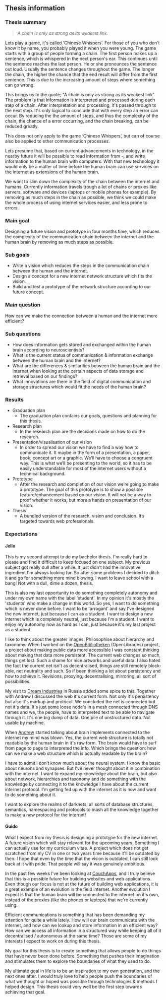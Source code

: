 ## Thesis information

### Thesis summary
> _A chain is only as strong as its weakest link._

Lets play a game, it's called ‘Chinese Whispers’. For those of you who don't know it by name, you probably played it when you were young. The game starts with a group of people forming a chain. The first person makes up a sentence, which is whispered in the next person's ear. This continues until the sentence reaches the last person. He or she pronounces the sentence out loud. Usually the sentence changes throughout the game. The longer the chain, the higher the chance that the end result will differ from the first sentence. This is due to the increasing amount of steps where something can go wrong. 

This brings us to the quote; "A chain is only as strong as its weakest link" The problem is that information is interpreted and processed during each step of a chain. After interpretation and processing, it's passed through to the next step. It's only logical to conclude that with every step an error can occur. By reducing the the amount of steps, and thus the complexity of the chain, the chance of a error occurring, and the chain breaking, can be reduced greatly.

This does not only apply to the game ‘Chinese Whispers’, but can of course also be applied to other communication processes.

Lets presume that, based on current advancements in technology, in the nearby future it will be possible to read information from -, and write information to the human brain with computers. With that new technology it would only be a matter of time before the human brain can use services on the internet as extensions of the human brain. 

We want to slim down the complexity of the chain between the internet and humans. Currently information travels trough a lot of chains or proxies like servers, software and devices (laptops or mobile phones for example). By removing as much steps in the chain as possible, we think we could make the whole process of using internet services easier, and less prone to errors.

### Main goal
Designing a future vision and prototype in four months time, which reduces the complexity of the communication chain between the internet and the human brain by removing as much steps as possible.

### Sub goals
* Write a vision which reduces the steps in the communication chain between the human and the internet.
* Design a concept for a new internet network structure which fits the vision.
* Build and test a prototype of the network structure according to our future concept.

### Main question
How can we make the connection between a human and the internet more efficient?

### Sub questions
* How does information gets stored and exchanged within the human brain according to neuroscientists?
* What is the current status of communication & information exchange between the human brain and the internet?
* What are the differences & similarities between the human brain and the internet when looking at the certain aspects of data storage and retrieval based on our findings?
* What innovations are there in the field of digital communication and storage structures which would fit the needs of the human brain?

### Results
* Graduation plan
	* The graduation plan contains our goals, questions and planning for this thesis. 
* Research plan
	* In the research plan are the decisions made on how to do the research.
* Presentation/visualisation of our vision
	* In order to spread our vision we have to find a way how to communicate it. It maybe in the form of a presentation, a paper, book, concept art or a graphic. We’ll have to choose a congruent way. This is what we’ll be presenting to the world, so it has to be easily understandable for most of the internet users without a technical background.
* Prototype
	* After the research and completion of our vision we’re going to make a prototype. The goal of this prototype is to show a possible feature/enhancement based on our vision. It will not be a way to proof whether it works, but more a hands on presentation of our vision.
* Thesis 
	* A bundled version of the research, vision and conclusion. It’s targeted towards web professionals.

### Expectations
#### Jelle
This is my second attempt to do my bachelor thesis. I'm really hard to please and find it difficult to keep focused on one subject. My previous subject got really dull after a while. It just didn't had the innovative ingredient I'm always looking for. So after some problems I decided to ditch it and go for something more mind blowing. I want to leave school with a bang! Not with a dull, dime a dozen, thesis.

This is also my last opportunity to do something completely autonomy and under my own name with the label 'student'. In my opinion it's mostly the 'students' who make a change in this world. So yes, I want to do something which is never done before. I want to be 'arrogant' and say I've designed the new internet, just because I can as a student. I want to design a new internet which is completely neutral, just because I'm a student. I want to enjoy my autonomy now as hard as I can, just because it's my last project as a student.

I like to think about the greater images. Philosophise about hierarchy and taxonomy. When I worked on the [OpenBibliotheken](http://openbibliotheken.nl/) (OpenLibraries) project, a project about making public data more accessible I was constant thinking about making that data more persistent. The current web changes so much, things get lost. Such a shame for nice artworks and useful data. I also hated the fact the current net isn't as decentralised, things are still remotely block-able, net neutrality and such. So if been thinking a lot about persistency and how to achieve it. Revisions, proxying, decentralising, mirroring, all sort of possibilities. 

My visit to [Dream Industries](http://dreamindustries.ru/) in Russia added some spice to this. Together with Andrew I discussed the web it's current form. Not only it's persistency but also it's markup and protocol. We concluded the net is connected but not it's data. It's just some loose node's in a mesh connected through DNS names and we, the people, have to interpreted text to be able to navigate through it. It's one big dump of data. One pile of unstructured data. Not usable by machine.

When [Andrew](http://wiki.cenkes.org/Cenkes/AndrewPantyukhin) started talking about brain implements connected to the internet my mind was blown. Yes, the current web structure is totally not readable by the human brain in it's raw form. The brain would have to surf from page to page to interpreted the info. Which brings the question: how can we make a web structure which is actually readable by the brain?

I have to admit I don’t know much about the neural system. I know the basic about neurons and synapses. But I've never thought about it in combination with the internet. I want to expand my knowledge about the brain, but also about network, hierarchies and taxonomy and do something with the knowledge by connecting it to the knowledge I have about the current internet protocol. I'm getting fed up with the internet as it is now and want to do something about it.

I want to explore the realms of darknets, all sorts of database structures, semantics, namespacing and protocols to mash all the knowledge together to make a new protocol for the internet!

#### Guido
What I expect from my thesis is designing a prototype for the new internet. A future vision which will stay relevant for the upcoming years. Something I can actually use for my curriculum vitae. A project which does not get scratched from my CV in one or two years time because it'll be outdated by then. I hope that even by the time that the vision is outdated, I can still look back at it with pride. That people will say it was genuinely ambitious.

In the past few weeks I've been looking at [CouchApps](http://www.quirkey.com/blog/2009/09/15/sammy-js-couchdb-and-the-new-web-architecture/), and I truly believe that this is a possible future for building websites and web applications. Even though our focus is not at the future of building web applications, it is a great example of an evolution in the field internet. Another evolution I expect is that the human brain will be connected to the internet on it's own, instead of the proxies (like the phones or laptops) that we're currently using.

Efficient communications is something that has been demanding my attention for quite a while lately. How will our brain communicate with the internet, and how can we lookup and store information in an efficient way? How can we access all information in a structured way while keeping all of it decentralised / autonomous at the same time? Those are some of my interests I expect to work on during this thesis.

My goal for this thesis is to create something that allows people to do things that have never been done before. Something that pushes their imagination and stimulates them to explore the boundaries of what they used to do.

My ultimate goal in life is to be an inspiration to my own generation, and the next ones after. I would truly love to help people push the boundaries of what we thought or hoped was possible through technologies & methods I helped design. This thesis could very well be the first step towards achieving that goal.
